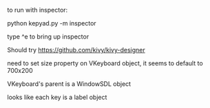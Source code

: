 to run with inspector:

python kepyad.py -m inspector

type ^e to bring up inspector

Should try https://github.com/kivy/kivy-designer

need to set size property on VKeyboard object, it seems to default to
700x200

VKeyboard's parent is a WindowSDL object

looks like each key is a label object

